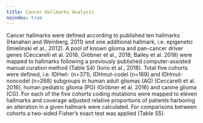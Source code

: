 ```yaml
---
title: Cancer Hallmarks Analysis
noindex: true
---
```


Cancer hallmarks were defined according to published ten hallmarks (Hanahan and Weinberg, 2011) and one additional hallmark, i.e. epigenetic (Imielinski et al., 2012). A pool of known glioma and pan-cancer driver genes (Ceccarelli et al. 2016; Gröbner et al., 2018; Bailey et al. 2018) were mapped to hallmarks following a previously published computer-assisted manual curation method (Table S4) (Iorio et al., 2018). Total five cohorts were defined, i.e. IDHwt- (n=371), IDHmut-codel (n=169) and IDHmut-noncodel (n=268) subgroups in human adult gliomas (AG) (Ceccarelli et al. 2016), human pediatric glioma (PG) (Gröbner et al. 2016) and canine glioma (CG). For each of the five cohorts coding mutations were mapped to eleven hallmarks and coverage adjusted relative proportions of patients harboring an alteration in a given hallmark were calculated. For comparisons between cohorts a two-sided Fisher’s exact test was applied (Table S5).
